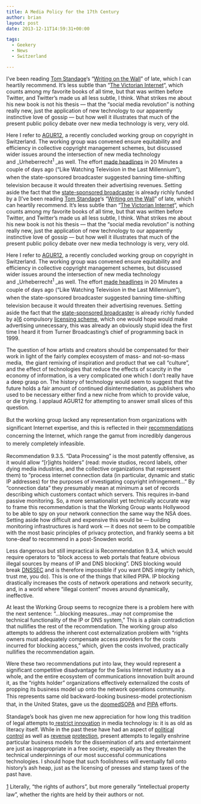 ```yaml
---
title: A Media Policy for the 17th Century
author: brian
layout: post
date: 2013-12-11T14:59:31+00:00

tags:
  - Geekery
  - News
  - Switzerland

---
```

I&#8217;ve been reading [Tom Standage][1]&#8216;s &#8220;[Writing on the Wall][2]&#8221; of late, which I can heartily recommend. It&#8217;s less subtle than &#8220;[The Victorian Internet][3]&#8220;, which counts among my favorite books of all time, but that was written before Twitter, and Twitter&#8217;s made us all less subtle, I think. What strikes me about his new book is not his thesis — that the &#8220;social media revolution&#8221; is nothing really new, just the application of new technology to our apparently instinctive love of gossip — but how well it illustrates that much of the present public policy debate over new media technology is very, very old.<!--more-->

Here I refer to [AGUR12][4], a recently concluded working group on copyright in Switzerland. The working group was convened ensure equitability and efficiency in collective copyright management schemes, but discussed wider issues around the intersection of new media technology and _Urheberrecht<sup>1 </sup>_as well. The effort<span style="line-height: 1.5;"> <a href="http://www.20min.ch/schweiz/news/story/16017844">made headlines</a> in 20 Minutes a couple of days ago (&#8220;Like Watching Television in the Last Millennium&#8221;), when the state-sponsored broadcaster suggested banning time-shifting television because it would threaten their advertising revenues. </span>Setting aside the fact that the [state-sponsored broadcaster][5] is already richly funded by a [I&#8217;ve been reading [Tom Standage][1]&#8216;s &#8220;[Writing on the Wall][2]&#8221; of late, which I can heartily recommend. It&#8217;s less subtle than &#8220;[The Victorian Internet][3]&#8220;, which counts among my favorite books of all time, but that was written before Twitter, and Twitter&#8217;s made us all less subtle, I think. What strikes me about his new book is not his thesis — that the &#8220;social media revolution&#8221; is nothing really new, just the application of new technology to our apparently instinctive love of gossip — but how well it illustrates that much of the present public policy debate over new media technology is very, very old.<!--more-->

Here I refer to [AGUR12][4], a recently concluded working group on copyright in Switzerland. The working group was convened ensure equitability and efficiency in collective copyright management schemes, but discussed wider issues around the intersection of new media technology and _Urheberrecht<sup>1 </sup>_as well. The effort<span style="line-height: 1.5;"> <a href="http://www.20min.ch/schweiz/news/story/16017844">made headlines</a> in 20 Minutes a couple of days ago (&#8220;Like Watching Television in the Last Millennium&#8221;), when the state-sponsored broadcaster suggested banning time-shifting television because it would threaten their advertising revenues. </span>Setting aside the fact that the [state-sponsored broadcaster][5] is already richly funded by a][6] compulsory [licensing scheme][7], which one would hope would make advertising unnecessary, this was already an obviously stupid idea the first time I heard it from Turner Broadcasting&#8217;s chief of programming back in 1999.

The question of how artists and creators should be compensated for their work in light of the fairly complex ecosystem of mass- and not-so-mass media,  the giant remixing of inspiration and product that we call &#8220;culture&#8221;, and the effect of technologies that reduce the effects of scarcity in the economy of information, is a very complicated one which I don&#8217;t really have a deep grasp on. The history of technology would seem to suggest that the future holds a fair amount of continued disintermediation, as publishers who used to be necessary either find a new niche from which to provide value, or die trying. I applaud AGUR12 for attempting to answer small slices of this question.

But t<span style="line-height: 1.5;">he working group lacked any representation from organizations with significant Internet expertise, and this is reflected in their </span><a style="line-height: 1.5;" href="https://www.ige.ch/fileadmin/user_upload/Urheberrecht/e/Schlussbericht_der_AGUR12_Empfehlungen_EN.pdf">recommendations</a> <span style="line-height: 1.5;">concerning the Internet, which range the gamut from incredibly dangerous to merely completely infeasible.</span>

Recommendation 9.3.5. &#8220;Data Processing&#8221; is the most patently offensive, as it would allow &#8220;[r]ights holders&#8221; (read: movie studios, record labels, other dying media industries, and the collective organizations that represent them) to &#8220;process internet connection data (in particular, dynamic and static IP addresses) for the purposes of investigating copyright infringement&#8230;&#8221; By &#8220;connection data&#8221; they presumably mean at minimum a set of records describing which customers contact which servers. This requires in-band passive monitoring. So, a more sensationalist yet technically accurate way to frame this recommendation is that the Working Group wants Hollywood to be able to spy on your network connection the same way the NSA does. Setting aside how difficult and expensive this would be — building monitoring infrastructures is hard work — it does not seem to be compatible with the most basic principles of privacy protection, and frankly seems a bit tone-deaf to recommend in a post-Snowden world.

Less dangerous but still impractical is Recommendation 9.3.4, which would require operators to &#8220;block access to web portals that feature obvious illegal sources by means of IP and DNS blocking&#8221;. DNS blocking would break [DNSSEC][8] and is therefore impossible if you want DNS integrity (which, trust me, you do). This is one of the things that killed PIPA. IP blocking drastically increases the costs of network operations and network security, and, in a world where &#8220;illegal content&#8221; moves around dynamically, ineffective.

At least the Working Group seems to recognize there is a problem here with the next sentence: &#8220;&#8230;blocking measures&#8230;may not compromise the technical functionality of the IP or DNS system,&#8221; This is a plain contradiction that nullifies the rest of the recommendation. The working group also attempts to address the inherent cost externalization problem with &#8220;rights owners must adequately compensate access providers for the costs incurred for blocking access,&#8221; which, given the costs involved, practically nullifies the recommendation again.

Were these two recommendations put into law, they would represent a significant competitive disadvantage for the Swiss Internet industry as a whole, and the entire ecosystem of communications innovation built around it, as the &#8220;rights holder&#8221; organizations effectively externalized the costs of propping its business model up onto the network operations community. This represents <span style="line-height: 1.5;">same old backward-looking business-model protectionism that, in the United States, gave us the </span><a style="line-height: 1.5;" href="http://en.wikipedia.org/wiki/Protests_against_SOPA_and_PIPA">doomed</a><a style="line-height: 1.5;" href="http://en.wikipedia.org/wiki/Stop_Online_Piracy_Act">SOPA</a> <span style="line-height: 1.5;">and </span><a style="line-height: 1.5;" href="http://en.wikipedia.org/wiki/PROTECT_IP_Act">PIPA</a> <span style="line-height: 1.5;">efforts. </span>

Standage&#8217;s book has given me new appreciation for how long this tradition of legal attempts to[ restrict innovation][9] in media technology is: it is as old as literacy itself. While in the past these have had an aspect of [political control][10] as well as [revenue][11] [protection][12], present attempts to legally enshrine particular business models for the dissemination of arts and entertainment are just as inappropriate in a free society, especially as they threaten the technical underpinnings of our most successful communications technologies. I should hope that such foolishness will eventually fall onto history&#8217;s ash heap, just as the licensing of presses and stamp taxes of the past have.

<span style="line-height: 1.5;">[1] Literally, &#8220;the rights of authors&#8221;, but more generally &#8220;intellectual property law&#8221;, whether the rights are held by their authors or not.</span>

 [1]: http://tomstandage.wordpress.com/
 [2]: http://www.amazon.com/Writing-Wall-Social-Media-First/dp/1620402831
 [3]: http://www.amazon.com/Victorian-Internet-Remarkable-Nineteenth--line/dp/0802716040/
 [4]: https://www.ige.ch/en/copyright/agur12.html
 [5]: http://www.srg.ch/
 [6]: http://www.gebuehrenmonster.ch/
 [7]: http://www.billag.ch/web/de/home.html
 [8]: http://www.icann.org/en/about/learning/factsheets/dnssec-qaa-09oct08-en.htm
 [9]: http://en.wikipedia.org/wiki/Licensing_of_the_Press_Act_1662
 [10]: http://en.wikipedia.org/wiki/Stamp_Act_1765
 [11]: http://en.wikipedia.org/wiki/History_of_copyright_law#Early_French_copyright_law
 [12]: http://en.wikipedia.org/wiki/Stationers%27_Company#History